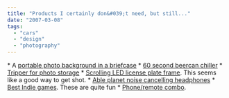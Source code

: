 ```yaml
---
title: "Products I certainly don&#039;t need, but still..."
date: "2007-03-08"
tags: 
  - "cars"
  - "design"
  - "photography"
---
```


\* A [portable photo background in a briefcase](http://www.coolest-gadgets.com/20070308/d-flector-a-portable-studio-background-on-a-briefcase/) \* [60 second beercan chiller](http://www.coolest-gadgets.com/20070306/tinchilla-%e2%80%93-instantly-cooling-your-beer-cans-in-only-60-seconds/) \* [Tripper for photo storage](http://crunchgear.com/2007/03/02/tripper-v-for-traveling-photographers/) \* [Scrolling LED license plate frame](http://www.coolest-gadgets.com/20070228/scrolling-led-license-plate-frame/). This seems like a good way to get shot. \* [Able planet noise cancelling headphones](http://crunchgear.com/2007/02/27/able-planet-clear-harmony-noise-canceling-headphones-hands-on/) \* [Best Indie games](http://www.wired.com/news/columns/0,72796-0.html?tw=rss.index). These are quite fun \* [Phone/remote combo](http://crunchgear.com/2007/02/07/phone-and-remote-get-hitched/).
